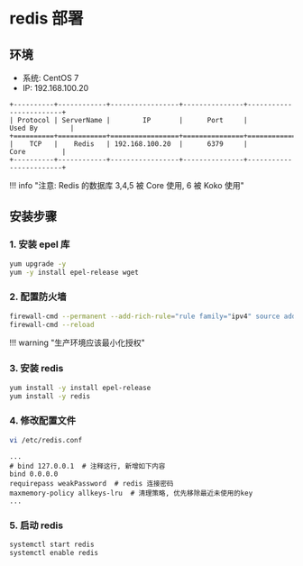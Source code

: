 # redis 部署

## 环境

-  系统: CentOS 7
-  IP: 192.168.100.20

```
+----------+------------+-----------------+---------------+------------------------+
| Protocol | ServerName |        IP       |      Port     |         Used By        |
+==========+============+=================+===============+========================+
|    TCP   |    Redis   | 192.168.100.20  |      6379     |           Core         |
+----------+------------+-----------------+---------------+------------------------+
```

!!! info "注意: Redis 的数据库 3,4,5 被 Core 使用, 6 被 Koko 使用"

## 安装步骤

### 1. 安装 epel 库

```sh
yum upgrade -y
yum -y install epel-release wget
```

### 2. 配置防火墙

```sh    
firewall-cmd --permanent --add-rich-rule="rule family="ipv4" source address="192.168.100.0/24" port protocol="tcp" port="6379" accept"
firewall-cmd --reload
```

!!! warning "生产环境应该最小化授权"

### 3. 安装 redis

```sh
yum install -y install epel-release
yum install -y redis
```

### 4. 修改配置文件

```sh
vi /etc/redis.conf
```
```vim
...
# bind 127.0.0.1  # 注释这行, 新增如下内容
bind 0.0.0.0
requirepass weakPassword  # redis 连接密码
maxmemory-policy allkeys-lru  # 清理策略, 优先移除最近未使用的key
...
```

### 5. 启动 redis
```sh
systemctl start redis
systemctl enable redis
```
